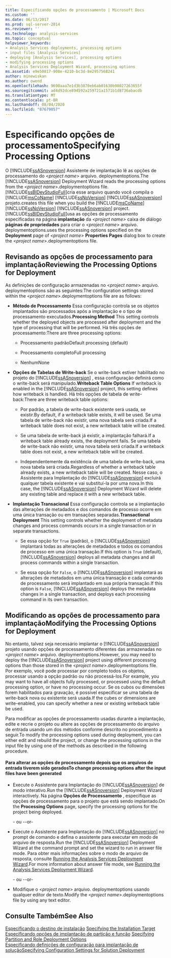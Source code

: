 ```yaml
---
title: Especificando opções de processamento | Microsoft Docs
ms.custom: ''
ms.date: 06/13/2017
ms.prod: sql-server-2014
ms.reviewer: ''
ms.technology: analysis-services
ms.topic: conceptual
helpviewer_keywords:
- Analysis Services deployments, processing options
- input files [Analysis Services]
- deploying [Analysis Services], processing options
- modifying processing options
- Analysis Services Deployment Wizard, processing options
ms.assetid: e9e50817-908e-4210-bc3d-8e2957568241
author: minewiskan
ms.author: owend
ms.openlocfilehash: 9690aaa7e1d3b3870eb6ab01630b98027263655f
ms.sourcegitcommit: ad4d92dce894592a259721a1571b1d8736abacdb
ms.translationtype: MT
ms.contentlocale: pt-BR
ms.lasthandoff: 08/04/2020
ms.locfileid: "87679057"
---
```

# <a name="specifying-processing-options"></a><span data-ttu-id="67705-102">Especificando opções de processamento</span><span class="sxs-lookup"><span data-stu-id="67705-102">Specifying Processing Options</span></span>
  <span data-ttu-id="67705-103">O [!INCLUDE[ssASnoversion](../../includes/ssasnoversion-md.md)] Assistente de implantação lê as opções de processamento do \<*project name*> arquivo. deploymentoptions.</span><span class="sxs-lookup"><span data-stu-id="67705-103">The [!INCLUDE[ssASnoversion](../../includes/ssasnoversion-md.md)] Deployment Wizard reads the processing options from the \<*project name*>.deploymentoptions file.</span></span> [!INCLUDE[ssBIDevStudioFull](../../includes/ssbidevstudiofull-md.md)]<span data-ttu-id="67705-104">cria esse arquivo quando você compila o [!INCLUDE[msCoName](../../includes/msconame-md.md)] [!INCLUDE[ssNoVersion](../../includes/ssnoversion-md.md)] [!INCLUDE[ssASnoversion](../../includes/ssasnoversion-md.md)] projeto.</span><span class="sxs-lookup"><span data-stu-id="67705-104">creates this file when you build the [!INCLUDE[msCoName](../../includes/msconame-md.md)] [!INCLUDE[ssNoVersion](../../includes/ssnoversion-md.md)] [!INCLUDE[ssASnoversion](../../includes/ssasnoversion-md.md)] project.</span></span> [!INCLUDE[ssBIDevStudioFull](../../includes/ssbidevstudiofull-md.md)]<span data-ttu-id="67705-105">usa as opções de processamento especificadas na página **implantação** da *\<project name>* caixa de diálogo **páginas de propriedades** para criar o \<*project name*> arquivo. deploymentoptions.</span><span class="sxs-lookup"><span data-stu-id="67705-105">uses the processing options specified on the **Deployment** page of *\<project name>* **Properties Pages** dialog box to create the \<*project name*>.deploymentoptions file.</span></span>  
  
## <a name="reviewing-the-processing-options-for-deployment"></a><span data-ttu-id="67705-106">Revisando as opções de processamento para implantação</span><span class="sxs-lookup"><span data-stu-id="67705-106">Reviewing the Processing Options for Deployment</span></span>  
 <span data-ttu-id="67705-107">As definições de configuração armazenadas no \<*project name*> arquivo. deploymentoptions são as seguintes:</span><span class="sxs-lookup"><span data-stu-id="67705-107">The configuration settings stored within the \<*project name*>.deploymentoptions file are as follows:</span></span>  
  
-   <span data-ttu-id="67705-108">**Método de Processamento** Essa configuração controla se os objetos implantados são processados após a implantação e o tipo de processamento executados.</span><span class="sxs-lookup"><span data-stu-id="67705-108">**Processing Method** This setting controls whether the deployed objects are processed after deployment and the type of processing that will be performed.</span></span> <span data-ttu-id="67705-109">Há três opções de processamento:</span><span class="sxs-lookup"><span data-stu-id="67705-109">There are three processing options:</span></span>  
  
    -   <span data-ttu-id="67705-110">Processamento padrão</span><span class="sxs-lookup"><span data-stu-id="67705-110">Default processing (default)</span></span>  
  
    -   <span data-ttu-id="67705-111">Processamento completo</span><span class="sxs-lookup"><span data-stu-id="67705-111">Full processing</span></span>  
  
    -   <span data-ttu-id="67705-112">Nenhum</span><span class="sxs-lookup"><span data-stu-id="67705-112">None</span></span>  
  
-   <span data-ttu-id="67705-113">**Opções de Tabelas de Write-back** Se o write-back estiver habilitado no projeto do [!INCLUDE[ssASnoversion](../../includes/ssasnoversion-md.md)] , essa configuração definirá como o write-back será manipulado.</span><span class="sxs-lookup"><span data-stu-id="67705-113">**Writeback Table Options** If writeback is enabled in the [!INCLUDE[ssASnoversion](../../includes/ssasnoversion-md.md)] project, this setting defines how writeback is handled.</span></span> <span data-ttu-id="67705-114">Há três opções de tabela de write-back:</span><span class="sxs-lookup"><span data-stu-id="67705-114">There are three writeback table options:</span></span>  
  
    -   <span data-ttu-id="67705-115">Por padrão, a tabela de write-back existente será usada, se existir.</span><span class="sxs-lookup"><span data-stu-id="67705-115">By default, if a writeback table exists, it will be used.</span></span> <span data-ttu-id="67705-116">Se uma tabela de write-back não existir, uma nova tabela será criada.</span><span class="sxs-lookup"><span data-stu-id="67705-116">If a writeback table does not exist, a new writeback table will be created.</span></span>  
  
    -   <span data-ttu-id="67705-117">Se uma tabela de write-back já existir, a implantação falhará.</span><span class="sxs-lookup"><span data-stu-id="67705-117">If a writeback table already exists, the deployment fails.</span></span> <span data-ttu-id="67705-118">Se uma tabela de write-back não existir, uma nova tabela será criada.</span><span class="sxs-lookup"><span data-stu-id="67705-118">If a writeback table does not exist, a new writeback table will be created.</span></span>  
  
    -   <span data-ttu-id="67705-119">Independentemente da existência de uma tabela de write-back, uma nova tabela será criada.</span><span class="sxs-lookup"><span data-stu-id="67705-119">Regardless of whether a writeback table already exists, a new writeback table will be created.</span></span> <span data-ttu-id="67705-120">Nesse caso, o Assistente para Implantação do [!INCLUDE[ssASnoversion](../../includes/ssasnoversion-md.md)] excluirá qualquer tabela existente e vai substituí-la por uma nova.</span><span class="sxs-lookup"><span data-stu-id="67705-120">In this case, the [!INCLUDE[ssASnoversion](../../includes/ssasnoversion-md.md)] Deployment Wizard will delete any existing table and replace it with a new writeback table.</span></span>  
  
-   <span data-ttu-id="67705-121">**Implantação Transacional** Essa configuração controla se a implantação das alterações de metadados e dos comandos de processo ocorre em uma única transação ou em transações separadas.</span><span class="sxs-lookup"><span data-stu-id="67705-121">**Transactional Deployment** This setting controls whether the deployment of metadata changes and process commands occurs in a single transaction or in separate transactions.</span></span>  
  
    -   <span data-ttu-id="67705-122">Se essa opção for `True` (padrão), o [!INCLUDE[ssASnoversion](../../includes/ssasnoversion-md.md)] implantará todas as alterações de metadados e todos os comandos de processo em uma única transação.</span><span class="sxs-lookup"><span data-stu-id="67705-122">If this option is `True` (default), [!INCLUDE[ssASnoversion](../../includes/ssasnoversion-md.md)] deploys all metadata changes and all process commands within a single transaction.</span></span>  
  
    -   <span data-ttu-id="67705-123">Se essa opção for `False`, o [!INCLUDE[ssASnoversion](../../includes/ssasnoversion-md.md)] implantará as alterações de metadados em uma única transação e cada comando de processamento será implantado em sua própria transação.</span><span class="sxs-lookup"><span data-stu-id="67705-123">If this option is `False`, [!INCLUDE[ssASnoversion](../../includes/ssasnoversion-md.md)] deploys the metadata changes in a single transaction, and deploys each processing command in its own transaction.</span></span>  
  
## <a name="modifying-the-processing-options-for-deployment"></a><span data-ttu-id="67705-124">Modificando as opções de processamento para implantação</span><span class="sxs-lookup"><span data-stu-id="67705-124">Modifying the Processing Options for Deployment</span></span>  
 <span data-ttu-id="67705-125">No entanto, talvez seja necessário implantar o [!INCLUDE[ssASnoversion](../../includes/ssasnoversion-md.md)] projeto usando opções de processamento diferentes das armazenadas no \<*project name*> arquivo. deploymentoptions.</span><span class="sxs-lookup"><span data-stu-id="67705-125">However, you may need to deploy the [!INCLUDE[ssASnoversion](../../includes/ssasnoversion-md.md)] project using different processing options than those stored in the \<*project name*>.deploymentoptions file.</span></span> <span data-ttu-id="67705-126">Por exemplo, você pode processar por completo todos os objetos, processar usando a opção padrão ou não processá-los.</span><span class="sxs-lookup"><span data-stu-id="67705-126">For example, you may want to have all objects fully processed, or processed using the default processing option, or have no processing occur.</span></span> <span data-ttu-id="67705-127">Se os cubos ou dimensões forem habilitados para gravação, é possível especificar se uma tabela de write-back nova ou existente será usada.</span><span class="sxs-lookup"><span data-stu-id="67705-127">If the cubes or dimensions are write-enabled, you can specify whether a new or existing writeback table be used.</span></span>  
  
 <span data-ttu-id="67705-128">Para modificar as opções de processamento usadas durante a implantação, edite e recrie o projeto ou altere as opções de processamento do arquivo de entrada usando um dos métodos conforme descrito no procedimento a seguir.</span><span class="sxs-lookup"><span data-stu-id="67705-128">To modify the processing options used during deployment, you can either edit and rebuild the project, or change the processing options in the input file by using one of the methods as described in the following procedure.</span></span>  
  
#### <a name="to-change-processing-options-after-the-input-files-have-been-generated"></a><span data-ttu-id="67705-129">Para alterar as opções de processamento depois que os arquivos de entrada tiverem sido gerados</span><span class="sxs-lookup"><span data-stu-id="67705-129">To change processing options after the input files have been generated</span></span>  
  
-   <span data-ttu-id="67705-130">Execute o Assistente para Implantação do [!INCLUDE[ssASnoversion](../../includes/ssasnoversion-md.md)] de modo interativo.</span><span class="sxs-lookup"><span data-stu-id="67705-130">Run the [!INCLUDE[ssASnoversion](../../includes/ssasnoversion-md.md)] Deployment Wizard interactively.</span></span> <span data-ttu-id="67705-131">Na página **Opções de Processamento** , especifique as opções de processamento para o projeto que está sendo implantado.</span><span class="sxs-lookup"><span data-stu-id="67705-131">On the **Processing Options** page, specify the processing options for the project being deployed.</span></span>  
  
     <span data-ttu-id="67705-132">- ou -</span><span class="sxs-lookup"><span data-stu-id="67705-132">-or-</span></span>  
  
-   <span data-ttu-id="67705-133">Execute o Assistente para Implantação do [!INCLUDE[ssASnoversion](../../includes/ssasnoversion-md.md)] no prompt de comando e defina o assistente para executar em modo de arquivo de resposta.</span><span class="sxs-lookup"><span data-stu-id="67705-133">Run the [!INCLUDE[ssASnoversion](../../includes/ssasnoversion-md.md)] Deployment Wizard at the command prompt and set the wizard to run in answer file mode.</span></span> <span data-ttu-id="67705-134">Para obter mais informações sobre o modo de arquivo de resposta, consulte [Running the Analysis Services Deployment Wizard](running-the-analysis-services-deployment-wizard.md).</span><span class="sxs-lookup"><span data-stu-id="67705-134">For more information about answer file mode, see [Running the Analysis Services Deployment Wizard](running-the-analysis-services-deployment-wizard.md).</span></span>  
  
     <span data-ttu-id="67705-135">- ou -</span><span class="sxs-lookup"><span data-stu-id="67705-135">-or-</span></span>  
  
-   <span data-ttu-id="67705-136">Modifique o \<*project name*> arquivo. deploymentoptions usando qualquer editor de texto.</span><span class="sxs-lookup"><span data-stu-id="67705-136">Modify the \<*project name*>.deploymentoptions file by using any text editor.</span></span>  
  
## <a name="see-also"></a><span data-ttu-id="67705-137">Consulte Também</span><span class="sxs-lookup"><span data-stu-id="67705-137">See Also</span></span>  
 <span data-ttu-id="67705-138">[Especificando o destino de instalação](deployment-script-files-specifying-the-installation-target.md) </span><span class="sxs-lookup"><span data-stu-id="67705-138">[Specifying the Installation Target](deployment-script-files-specifying-the-installation-target.md) </span></span>  
 <span data-ttu-id="67705-139">[Especificando opções de implantação de partição e função](deployment-script-files-partition-and-role-deployment-options.md) </span><span class="sxs-lookup"><span data-stu-id="67705-139">[Specifying Partition and Role Deployment Options](deployment-script-files-partition-and-role-deployment-options.md) </span></span>  
 [<span data-ttu-id="67705-140">Especificando definições de configuração para implantação de solução</span><span class="sxs-lookup"><span data-stu-id="67705-140">Specifying Configuration Settings for Solution Deployment</span></span>](deployment-script-files-solution-deployment-config-settings.md)  
  
  
